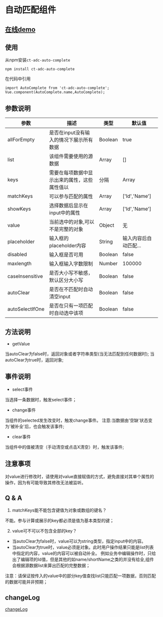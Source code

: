 # 自动匹配组件

## [在线demo](https://codepen.io/rubyisapm/pen/aWPXJX?editors=1010)

## 使用

从npm安装`ct-adc-auto-complete`
```
npm install ct-adc-auto-complete
```
在代码中引用
```
import AutoComplete from 'ct-adc-auto-complete';
Vue.component(AutoComplete.name,AutoComplete);

```

## 参数说明

参数|描述|类型|默认值
--- | --- | --- | --- |
allForEmpty | 是否在input没有输入的情况下展示所有数据 | Boolean | true
list | 该组件需要使用的源数据 | Array | []
keys | 需要在每项数据中显示出来的属性，这些属性值以|分隔 | Array | ['Id','Name']
matchKeys | 可以参与匹配的属性 | Array | ['Id','Name']
showKeys | 选择数据后显示在input中的属性 | Array | ['Id','Name']
value | 当前选中的对象,可以不是完整的对象 | Object | 无
placeholder | 输入框的placeholder内容 | String | 输入内容后自动匹配...
disabled | 输入框是否可用 | Boolean | false
maxlength | 输入框输入字数限制 | Number | 100000
caseInsensitive | 是否大小写不敏感，默认区分大小写 | Boolean | false
autoClear | 是否在不匹配时自动清空input | Boolean | false
autoSelectIfOne | 是否在只有一项匹配时自动选中该项 | Boolean | false


## 方法说明

* getValue

当autoClear为false时，返回对象或者字符串类型(当无法匹配到任何数据时);
当autoClear为true时，返回对象;

## 事件说明

* select事件

当选择一条数据时，触发select事件；

* change事件

当组件的selected发生改变时，触发change事件。
注意:当数据由'空缺'状态变为'被补全'后，也会触发该事件;

* clear事件

当组件中的值被清空（手动清空或点击X清空）时，触发该事件;

## 注意事项

对value进行修改时，请使用对value直接赋值的方式，避免直接对其单个属性的操作，因为有可能导致其修改无法被监听。

## Q & A

1. matchKeys能不能包含键值为对象或数组的键名？

不能。参与计算或展示的key都必须是值为基本类型的键；

2. value可不可以不包含全部的key？

* 当autoClear为false时，value可以为string类型，指定input中的内容。
* 当autoClear为true时，value必须是对象。此时用户操作结果只能是list列表中指定的内容，value的内容可以被自动补全。
例如业务中编辑操作时，只给出了编辑项的Id值，但是其他的如name/shortName之类的并没有给全,组件会根据源数据list来算出匹配的完整数据；

注意：请保证按传入的value中的部分key值查找list只能匹配一项数据，否则匹配的数据可能并非预期；


## changeLog

[changeLog](https://github.com/ct-adc/adc-auto-complete/blob/master/changeLog.md)
